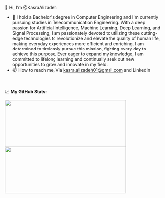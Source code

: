 👋 Hi, I’m @KasraAlizadeh
- 👀 I hold a Bachelor's degree in Computer Engineering and I'm currently pursuing studies in Telecommunication Engineering. With a deep passion for Artificial Intelligence, Machine Learning, Deep Learning, and Signal Processing, I am passionately devoted to utilizing these cutting-edge technologies to revolutionize and elevate the quality of human life, making everyday experiences more efficient and enriching. I am determined to tirelessly pursue this mission, fighting every day to achieve this purpose. Ever eager to expand my knowledge, I am committed to lifelong learning and continually seek out new opportunities to grow and innovate in my field.
- 📫 How to reach me, Via kasra.alizadeh01@gmail.com and LinkedIn

<br>

📈 **My GitHub Stats:**

<p>
  <img height="150em" width="390em" src="https://github-readme-stats.vercel.app/api?username=KasraAlizadeh&show_icons=true&hide_border=true&theme=calm" />
  <img height="150em" width="390em" src="https://github-readme-stats.vercel.app/api/top-langs/?username=KasraAlizadeh&layout=compact&langs_count=10&hide_border=true&theme=calm"/>
</p>
